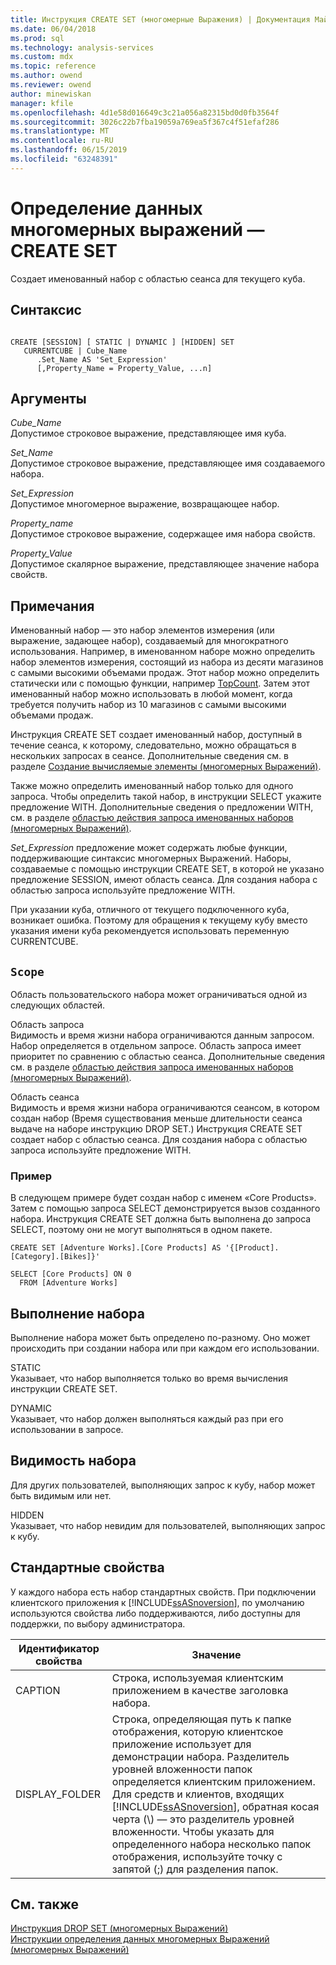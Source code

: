 ```yaml
---
title: Инструкция CREATE SET (многомерные Выражения) | Документация Майкрософт
ms.date: 06/04/2018
ms.prod: sql
ms.technology: analysis-services
ms.custom: mdx
ms.topic: reference
ms.author: owend
ms.reviewer: owend
author: minewiskan
manager: kfile
ms.openlocfilehash: 4d1e58d016649c3c21a056a82315bd0d0fb3564f
ms.sourcegitcommit: 3026c22b7fba19059a769ea5f367c4f51efaf286
ms.translationtype: MT
ms.contentlocale: ru-RU
ms.lasthandoff: 06/15/2019
ms.locfileid: "63248391"
---
```

# <a name="mdx-data-definition---create-set"></a>Определение данных многомерных выражений — CREATE SET


  Создает именованный набор с областью сеанса для текущего куба.  
  
## <a name="syntax"></a>Синтаксис  
  
```  
  
CREATE [SESSION] [ STATIC | DYNAMIC ] [HIDDEN] SET   
   CURRENTCUBE | Cube_Name  
      .Set_Name AS 'Set_Expression'  
      [,Property_Name = Property_Value, ...n]  
```  
  
## <a name="arguments"></a>Аргументы  
 *Cube_Name*  
 Допустимое строковое выражение, представляющее имя куба.  
  
 *Set_Name*  
 Допустимое строковое выражение, представляющее имя создаваемого набора.  
  
 *Set_Expression*  
 Допустимое многомерное выражение, возвращающее набор.  
  
 *Property_name*  
 Допустимое строковое выражение, содержащее имя набора свойств.  
  
 *Property_Value*  
 Допустимое скалярное выражение, представляющее значение набора свойств.  
  
## <a name="remarks"></a>Примечания  
 Именованный набор — это набор элементов измерения (или выражение, задающее набор), создаваемый для многократного использования. Например, в именованном наборе можно определить набор элементов измерения, состоящий из набора из десяти магазинов с самыми высокими объемами продаж. Этот набор можно определить статически или с помощью функции, например [TopCount](../mdx/topcount-mdx.md). Затем этот именованный набор можно использовать в любой момент, когда требуется получить набор из 10 магазинов с самыми высокими объемами продаж.  
  
 Инструкция CREATE SET создает именованный набор, доступный в течение сеанса, к которому, следовательно, можно обращаться в нескольких запросах в сеансе. Дополнительные сведения см. в разделе [Создание вычисляемые элементы &#40;многомерных Выражений&#41;](../analysis-services/multidimensional-models/mdx/mdx-calculated-members-session-scoped-calculated-members.md).  
  
 Также можно определить именованный набор только для одного запроса. Чтобы определить такой набор, в инструкции SELECT укажите предложение WITH. Дополнительные сведения о предложении WITH, см. в разделе [областью действия запроса именованных наборов &#40;многомерных Выражений&#41;](../analysis-services/multidimensional-models/mdx/mdx-named-sets-creating-query-scoped-named-sets.md).  
  
 *Set_Expression* предложение может содержать любые функции, поддерживающие синтаксис многомерных Выражений. Наборы, создаваемые с помощью инструкции CREATE SET, в которой не указано предложение SESSION, имеют область сеанса. Для создания набора с областью запроса используйте предложение WITH.  
  
 При указании куба, отличного от текущего подключенного куба, возникает ошибка. Поэтому для обращения к текущему кубу вместо указания имени куба рекомендуется использовать переменную CURRENTCUBE.  
  
## <a name="scope"></a>`Scope`  
 Область пользовательского набора может ограничиваться одной из следующих областей.  
  
 Область запроса  
 Видимость и время жизни набора ограничиваются данным запросом. Набор определяется в отдельном запросе. Область запроса имеет приоритет по сравнению с областью сеанса. Дополнительные сведения см. в разделе [областью действия запроса именованных наборов &#40;многомерных Выражений&#41;](../analysis-services/multidimensional-models/mdx/mdx-named-sets-creating-query-scoped-named-sets.md).  
  
 Область сеанса  
 Видимость и время жизни набора ограничиваются сеансом, в котором создан набор (Время существования меньше длительности сеанса выдаче на наборе инструкцию DROP SET.) Инструкция CREATE SET создает набор с областью сеанса. Для создания набора с областью запроса используйте предложение WITH.  
  
### <a name="example"></a>Пример  
 В следующем примере будет создан набор с именем «Core Products». Затем с помощью запроса SELECT демонстрируется вызов созданного набора. Инструкция CREATE SET должна быть выполнена до запроса SELECT, поэтому они не могут выполняться в одном пакете.  
  
```  
CREATE SET [Adventure Works].[Core Products] AS '{[Product].[Category].[Bikes]}'  
  
SELECT [Core Products] ON 0  
  FROM [Adventure Works]  
```  
  
## <a name="set-evaluation"></a>Выполнение набора  
 Выполнение набора может быть определено по-разному. Оно может происходить при создании набора или при каждом его использовании.  
  
 STATIC  
 Указывает, что набор выполняется только во время вычисления инструкции CREATE SET.  
  
 DYNAMIC  
 Указывает, что набор должен выполняться каждый раз при его использовании в запросе.  
  
## <a name="set-visibility"></a>Видимость набора  
 Для других пользователей, выполняющих запрос к кубу, набор может быть видимым или нет.  
  
 HIDDEN  
 Указывает, что набор невидим для пользователей, выполняющих запрос к кубу.  
  
## <a name="standard-properties"></a>Стандартные свойства  
 У каждого набора есть набор стандартных свойств. При подключении клиентского приложения к [!INCLUDE[ssASnoversion](../includes/ssasnoversion-md.md)], по умолчанию используются свойства либо поддерживаются, либо доступны для поддержки, по выбору администратора.  
  
|Идентификатор свойства|Значение|  
|-------------------------|-------------|  
|CAPTION|Строка, используемая клиентским приложением в качестве заголовка набора.|  
|DISPLAY_FOLDER|Строка, определяющая путь к папке отображения, которую клиентское приложение использует для демонстрации набора. Разделитель уровней вложенности папок определяется клиентским приложением. Для средств и клиентов, входящих [!INCLUDE[ssASnoversion](../includes/ssasnoversion-md.md)], обратная косая черта (\\) — это разделитель уровней вложенности. Чтобы указать для определенного набора несколько папок отображения, используйте точку с запятой (;) для разделения папок.|  
  
## <a name="see-also"></a>См. также  
 [Инструкция DROP SET &#40;многомерных Выражений&#41;](../mdx/mdx-data-definition-drop-set.md)   
 [Инструкции определения данных многомерных Выражений &#40;многомерных Выражений&#41;](../mdx/mdx-data-definition-statements-mdx.md)  
  
  
